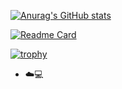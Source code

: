 [![Anurag's GitHub stats](https://github-readme-stats.vercel.app/api?username=ankushshinde755&show=reviews,discussions_started,discussions_answered,prs_merged&show_icons=true&theme=chartreuse-dark)](https://github.com/anuraghazra/github-readme-stats)

[![Readme Card](https://github-readme-stats.vercel.app/api/pin/?username=ankushshinde755&repo=github-profile-achievements)](https://github.com/ankushshinde755/github-profile-achievements)

[![trophy](https://github-profile-trophy.vercel.app/?username=ankushshinde755&theme=onedark)](https://github.com/ryo-ma/github-profile-trophy)

- ☁️💻 



<!---
ankushshinde755/ankushshinde755 is a ✨ special ✨ repository because its `README.md` (this file) appears on your GitHub profile.
You can click the Preview link to take a look at your changes.
--->
